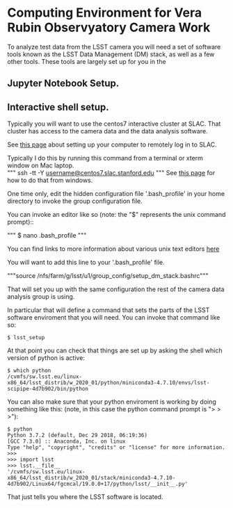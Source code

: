 # Computing Environment for Vera Rubin Observyatory Camera Work

To analyze test data from the LSST camera you will need a set of
software tools known as the LSST Data Management (DM) stack, as well
as a few other tools.  These tools are largely set up for you in the 

## Jupyter Notebook Setup.


## Interactive shell setup.

Typically you will want to use the centos7 interactive cluster at
SLAC.  That cluster has access to the camera data and
the data analysis software.

See [this page](slac_computing.md) about setting up your computer to remotely 
log in to SLAC. 

Typically I do this by running this command from a terminal or xterm
window on Mac laptop.  
"""
ssh -tt -Y username@centos7.slac.stanford.edu
"""
See [this page](windows_setup.md) for how to do that from windows.

One time only, edit the hidden configuration file '.bash_profile' in your home
directory to invoke the group configuration file.

You can invoke an editor like so (note: the "$" represents the unix
command prompt)::

"""
$ nano .bash_profile
"""

You can find links to more information about various unix text editors
[here](text_editors.md)

You will want to add this line to your '.bash_profile' file.

"""source /nfs/farm/g/lsst/u1/group_config/setup_dm_stack.bashrc"""

That will set you up with the same configuration the rest of the
camera data analysis group is using.

In particular that will define a command that sets the parts of the
LSST software enviroment that you will need.   You can invoke that
command like so:

    $ lsst_setup


At that point you can check that things are set up by asking the shell
which version of python is active:

    $ which python
    /cvmfs/sw.lsst.eu/linux-x86_64/lsst_distrib/w_2020_01/python/miniconda3-4.7.10/envs/lsst-scipipe-4d7b902/bin/python


You can also make sure that your python enviroment is working by doing
something like this:  (note, in this case the python command prompt is "> > >"):

    $ python
    Python 3.7.2 (default, Dec 29 2018, 06:19:36) 
    [GCC 7.3.0] :: Anaconda, Inc. on linux
    Type "help", "copyright", "credits" or "license" for more information.
    >>> 
    >>> import lsst
    >>> lsst.__file__
    '/cvmfs/sw.lsst.eu/linux-x86_64/lsst_distrib/w_2020_01/stack/miniconda3-4.7.10-4d7b902/Linux64/fgcmcal/19.0.0+17/python/lsst/__init__.py'

That just tells you where the LSST software is located.















